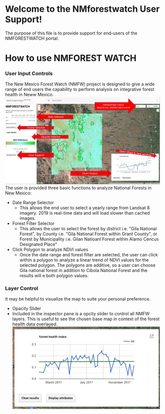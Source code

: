 # Welcome to the NMforestwatch User Support!

The purpose of this file is to provide support for end-users of the NMFORESTWATCH portal.  

# How to use NMFOREST WATCH
### User Input Controls
The New Mexico Forest Watch (NMFW) project is designed to give a wide range of end users the capability to perform analysis on integrative forest health in Neww Mexico.  
 ![NMFW_View_tutorial](images/NMFW_overallview2.jpg)
The user is provided three basic functions to analyze National Forests in New Mexico:
* Date Range Selector
  * This allows the end user to select a yearly range from Landsat 8 imagery.  2019 is real-time data and will load slower than cached images. 
* Forest Filter Selector
  * This allows the user to select the forest by district i.e. "Gila National Forest",  by County i.e. "Gila National Forest within Grant County", or Forest by Municipality i.e. Gilan Natioanl Forest within Alamo Cencus Designated Place"
* Click Polygon to analyze NDVI values
  * Once the date range and forest filter are selected, the user can click within a polygon to analyze a linear trend of NDVI values for the selected polygon.  The polygons are additive, so a user can choose Gila national forest in addition to Cibola National Forest and the results will e both polygon values. 
 
 ### Layer Control
It may be helpful to visualize the map to suite your personal preference.  
 * Opacity Slider 
 * Included in the inspector pane is a opcity slider to control all NMFW layers.  This is useful to see the chosen base map in context of the forest health data overlayed.   
 ![NMFW_View](images/Charting.jpg)

